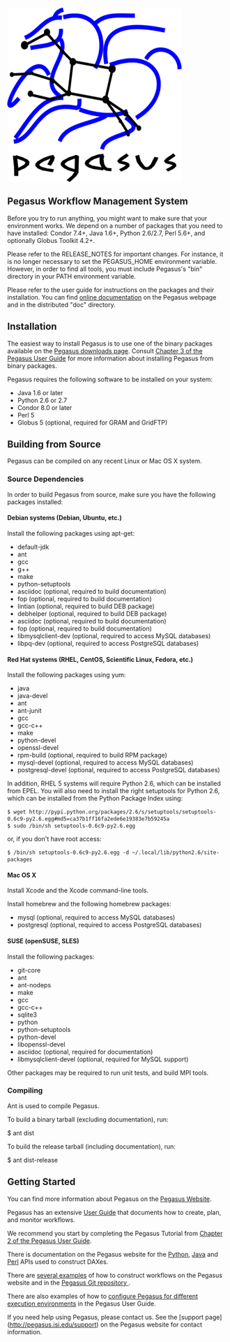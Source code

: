 ![Pegasus](doc/docbook/images/pegasusfront-black-reduced.png)

Pegasus Workflow Management System
----------------------------------

Before you try to run anything, you might want to make sure that your
environment works. We depend on a number of packages that you need to have
installed: Condor 7.4+, Java 1.6+, Python 2.6/2.7, Perl 5.6+, and optionally
Globus Toolkit 4.2+.

Please refer to the RELEASE_NOTES for important changes. For instance, it is no
longer necessary to set the PEGASUS_HOME environment variable. However, in
order to find all tools, you must include Pegasus's "bin" directory in your
PATH environment variable.

Please refer to the user guide for instructions on the packages and their
installation. You can find [online documentation](http://pegasus.isi.edu/documentation)
on the Pegasus webpage and in the distributed "doc" directory. 

Installation
------------

The easiest way to install Pegasus is to use one of the binary packages
available on the [Pegasus downloads page](http://pegasus.isi.edu/downloads).
Consult [Chapter 3 of the Pegasus User Guide](http://pegasus.isi.edu/wms/docs/latest/installation.php)
for more information about installing Pegasus from binary packages.

Pegasus requires the following software to be installed on your system:

* Java 1.6 or later
* Python 2.6 or 2.7
* Condor 8.0 or later
* Perl 5
* Globus 5 (optional, required for GRAM and GridFTP)

Building from Source
--------------------

Pegasus can be compiled on any recent Linux or Mac OS X system.

### Source Dependencies

In order to build Pegasus from source, make sure you have the following
packages installed:

#### Debian systems (Debian, Ubuntu, etc.)

Install the following packages using apt-get:

* default-jdk
* ant
* gcc
* g++
* make
* python-setuptools
* asciidoc (optional, required to build documentation)
* fop (optional, required to build documentation)
* lintian (optional, required to build DEB package)
* debhelper (optional, required to build DEB package)
* asciidoc (optional, required to build documentation)
* fop (optional, required to build documentation)
* libmysqlclient-dev (optional, required to access MySQL databases)
* libpq-dev (optional, required to access PostgreSQL databases)

#### Red Hat systems (RHEL, CentOS, Scientific Linux, Fedora, etc.)

Install the following packages using yum:

* java
* java-devel
* ant
* ant-junit
* gcc
* gcc-c++
* make
* python-devel
* openssl-devel
* rpm-build (optional, required to build RPM package)
* mysql-devel (optional, required to access MySQL databases)
* postgresql-devel (optional, required to access PostgreSQL databases)

In addition, RHEL 5 systems will require Python 2.6, which can be
installed from EPEL. You will also need to install the right setuptools
for Python 2.6, which can be installed from the Python Package Index using:

    $ wget http://pypi.python.org/packages/2.6/s/setuptools/setuptools-0.6c9-py2.6.egg#md5=ca37b1ff16fa2ede6e19383e7b59245a
    $ sudo /bin/sh setuptools-0.6c9-py2.6.egg

or, if you don't have root access:

    $ /bin/sh setuptools-0.6c9-py2.6.egg -d ~/.local/lib/python2.6/site-packages

#### Mac OS X

Install Xcode and the Xcode command-line tools.

Install homebrew and the following homebrew packages:

* mysql (optional, required to access MySQL databases)
* postgresql (optional, required to access PostgreSQL databases)

#### SUSE (openSUSE, SLES)

Install the following packages:

* git-core
* ant
* ant-nodeps
* make
* gcc
* gcc-c++
* sqlite3
* python
* python-setuptools
* python-devel
* libopenssl-devel
* asciidoc (optional, required for documentation)
* libmysqlclient-devel (optional, required for MySQL support)

Other packages may be required to run unit tests, and build MPI tools.

### Compiling

Ant is used to compile Pegasus.

To build a binary tarball (excluding documentation), run:

 $ ant dist

To build the release tarball (including documentation), run:

 $ ant dist-release

Getting Started
---------------

You can find more information about Pegasus on the [Pegasus Website](http://pegasus.isi.edu).

Pegasus has an extensive [User Guide](http://pegasus.isi.edu/wms/docs/latest/)
that documents how to create, plan, and monitor workflows.

We recommend you start by completing the Pegasus Tutorial from [Chapter 2 of the
Pegasus User Guide](http://pegasus.isi.edu/wms/docs/latest/tutorial.php).

There is documentation on the Pegasus website for the
[Python](http://pegasus.isi.edu/wms/docs/latest/python/),
[Java](http://pegasus.isi.edu/wms/docs/latest/javadoc/) and
[Perl](http://pegasus.isi.edu/wms/docs/latest/perl/) APIs used to construct DAXes.

There are [several examples](http://pegasus.isi.edu/examples) of how to
construct workflows on the Pegasus website and in the [Pegasus Git repository
](https://github.com/pegasus-isi/pegasus/tree/master/share/pegasus/examples).

There are also examples of how to [configure Pegasus for different execution
environments](http://pegasus.isi.edu/wms/docs/latest/execution_environments.php)
in the Pegasus User Guide.

If you need help using Pegasus, please contact us. See the [support page]
(http://pegasus.isi.edu/support) on the Pegasus website for contact information.


